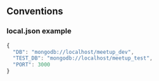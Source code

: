 ## Conventions

### local.json example

```javascript
{
  "DB": "mongodb://localhost/meetup_dev",
  "TEST_DB": "mongodb://localhost/meetup_test",
  "PORT": 3000
}
```
